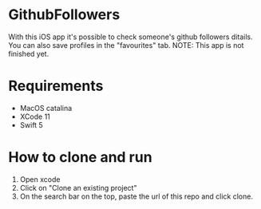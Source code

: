 # GithubFollowers
With this iOS app it's possible to check someone's github followers ditails. You can also save profiles in the "favourites" tab.
NOTE: This app is not finished yet.

# Requirements
 - MacOS catalina
 - XCode 11
 - Swift 5
 
# How to clone and run 
1) Open xcode
2) Click on "Clone an existing project"
3) On the search bar on the top, paste the url of this repo and click clone.
